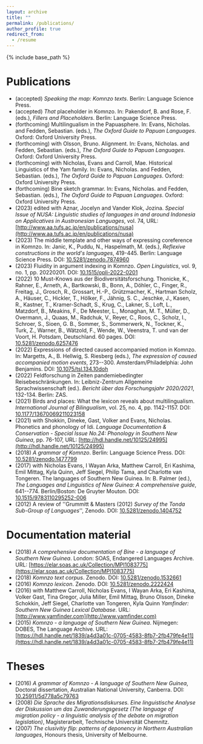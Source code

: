 ```yaml
---
layout: archive
title: ""
permalink: /publications/
author_profile: true
redirect_from:
  - /resume
---
```


{% include base_path %}

Publications
====

* (accepted) *Speaking the map: Komnzo texts*. Berlin: Language Science Press.
* (accepted) *That* placeholder in Komnzo. In: Pakendorf, B. and Rose, F. (eds.), *Fillers and Placeholders*. Berlin: Language Science Press.
* (forthcoming) Multilingualism in the Papuasphere. In: Evans, Nicholas. and Fedden, Sebastian. (eds.), *The Oxford Guide to Papuan Languages*. Oxford: Oxford University Press.
* (forthcoming) with Olsson, Bruno. Alignment. In: Evans, Nicholas. and Fedden, Sebastian. (eds.), *The Oxford Guide to Papuan Languages*. Oxford: Oxford University Press.
* (forthcoming) with Nicholas, Evans and Carroll, Mae. Historical Linguistics of the Yam family. In: Evans, Nicholas. and Fedden, Sebastian. (eds.), *The Oxford Guide to Papuan Languages*. Oxford: Oxford University Press.
* (forthcoming) Bine sketch grammar. In: Evans, Nicholas. and Fedden, Sebastian. (eds.), *The Oxford Guide to Papuan Languages*. Oxford: Oxford University Press.
* (2023) edited with Aznar, Jocelyn and Vander Klok, Jozina. *Special Issue of NUSA: Linguistic studies of languages in and around Indonesia on Applicatives in Austronesian Languages*, vol. 74, URL: [http://www.aa.tufs.ac.jp/en/publications/nusa](http://www.aa.tufs.ac.jp/en/publications/nusa)
* (2023) The middle template and other ways of expressing coreference in Komnzo. In: Janic, K., Puddu, N., Haspelmath, M. (eds.), *Reflexive constructions in the world's languages*, 419-445. Berlin: Language Science Press. DOI: [10.5281/zenodo.7874960](https://doi.org/10.5281/zenodo.7874960)
* (2023) Fluidity in argument indexing in Komnzo. *Open Linguistics*, vol. 9, no. 1, pp. 20220201. DOI: [10.1515/opli-2022-0201](https://doi.org/10.1515/opli-2022-0201)
* (2022) 10 Must-Knows aus der Biodiversitätsforschung. Thonicke, K., Rahner, E., Arneth, A., Bartkowski, B., Bonn, A., Döhler, C., Finger, R., Freitag, J., Grosch, R., Grossart, H.-P., Grützmacher, K., Hartman Scholz, A., Häuser, C., Hickler, T., Hölker, F., Jähnig, S. C., Jeschke, J., Kasen, R., Kastner, T., Kramer-Schadt, S., Krug, C., Lakner, S., Loft, L., Matzdorf, B., Meakins, F., De Meester, L., Monaghan, M. T., Müller, D., Overmann, J., Quaas, M., Radchuk, V., Reyer, C., Roos, C., Scholz, I., Schroer, S., Sioen, G. B., Sommer, S., Sommerwerk, N., Tockner, K., Turk, Z., Warner, B., Wätzold, F., Wende, W., Veenstra, T. und van der Voort, H. Potsdam, Deutschland. 60 pages. DOI: [10.5281/zenodo.6257476](https://zenodo.org/record/6257476)
* (2022) Expressions of directed caused accompanied motion in Komnzo. In: Margetts, A., B. Hellwig, S. Riesberg (eds.), *The expression of caused accompanied motion events*, 273--300. Amsterdam/Philadelphia: John Benjamins. DOI: [10.1075/tsl.134.10doh](https://doi.org/10.1075/tsl.134.10doh)
* (2022) Feldforschung in Zeiten pandemiebedingter Reisebeschränkungen. In: Leibniz-Zentrum Allgemeine Sprachwissenschaft (ed.). *Bericht über das Forschungsjahr 2020/2021*, 132-134. Berlin: ZAS.
* (2021) Birds and places: What the lexicon reveals about multilingualism. *International Journal of Bilingualism*, vol. 25, no. 4, pp. 1142-1157. DOI: [10.1177/13670069211023158](https://doi.org/10.1177/13670069211023158)
* (2021) with Shokkin, Dineke, Gast, Volker and Evans, Nicholas. Phonetics and phonology of Idi. *Language Documentation \& Conservation - Special Issue No.24: Phonology in Southern New Guinea*, pp. 76-107, URL: [http://hdl.handle.net/10125/24995](http://hdl.handle.net/10125/24995)
* (2018) *A grammar of Komnzo*. Berlin: Language Science Press. DOI: [10.5281/zenodo.1477799](https://doi.org/10.5281/zenodo.1477799)
* (2017) with Nicholas Evans, I Wayan Arka, Matthew Carroll, Eri Kashima, Emil Mittag, Kyla Quinn, Jeff Siegel, Philip Tama, and Charlotte van Tongeren. The languages of Southern New Guinea. In: B. Palmer (ed.), *The Languages and Linguistics of New Guinea: A comprehensive guide*, 641--774. Berlin/Boston: De Gruyter Mouton. DOI: [10.1515/9783110295252-006](https://doi.org/10.1515/9783110295252-006}) 
* (2012) A review of ''Grummitt \& Masters (2012) *Survey of the Tonda Sub-Group of Languages*'', Zenodo. DOI: [10.5281/zenodo.1404752](http://doi.org/10.5281/zenodo.1404752)

Documentation material
====

* (2018) *A comprehensive documentation of Bine - a language of Southern New Guinea*. London: SOAS, Endangered Languages Archive. URL: [https://elar.soas.ac.uk/Collection/MPI1083775](https://elar.soas.ac.uk/Collection/MPI1083775)
* (2018) *Komnzo text corpus*. Zenodo. DOI: [10.5281/zenodo.1532661](http://doi.org/10.5281/zenodo.1532661)
* (2016) *Komnzo lexicon*. Zenodo. DOI: [10.5281/zenodo.2222424](http://doi.org/10.5281/zenodo.2222424)
* (2016) with Matthew Carroll, Nicholas Evans, I Wayan Arka, Eri Kashima, Volker Gast, Tina Gregor, Julia Miller, Emil Mittag, Bruno Olsson, Dineke Schokkin, Jeff Siegel, Charlotte van Tongeren, Kyla Quinn *Yamfinder: Southern New Guinea Lexical Database*. URL: [http://www.yamfinder.com](http://www.yamfinder.com)
* (2015) *Komnzo - a language of Southern New Guinea*. Nijmegen: DOBES, The Language Archive. URL: [https://hdl.handle.net/1839/a4d3a01c-0705-4583-8fb7-2fb479fe4e11](https://hdl.handle.net/1839/a4d3a01c-0705-4583-8fb7-2fb479fe4e11)

Theses
====

* (2016) *A grammar of Komnzo - A language of Southern New Guinea*, Doctoral dissertation, Australian National University, Canberra. DOI: [10.25911/5d778a5c79763](https://doi.org/10.25911/5d778a5c79763)
* (2008) *Die Sprache des Migrationsdiskurses. Eine linguistische Analyse der Diskussion um das Zuwanderungsgesetz (The language of migration policy - a linguistic analysis of the debate on migration legislation)*, Magisterarbeit, Technische Universität Chemnitz.
* (2007) *The clusivitiy flip: patterns of deponency in Northern Australian languages*, Honours thesis, University of Melbourne.